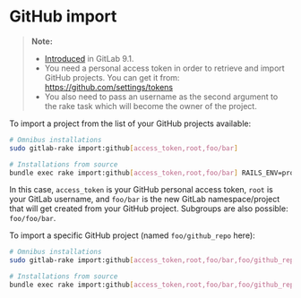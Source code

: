# GitHub import

>**Note:**
>
>  - [Introduced][ce-10308] in GitLab 9.1.
>  - You need a personal access token in order to retrieve and import GitHub
>    projects. You can get it from: https://github.com/settings/tokens
>  - You also need to pass an username as the second argument to the rake task
>    which will become the owner of the project.

To import a project from the list of your GitHub projects available:

```bash
# Omnibus installations
sudo gitlab-rake import:github[access_token,root,foo/bar]

# Installations from source
bundle exec rake import:github[access_token,root,foo/bar] RAILS_ENV=production
```

In this case, `access_token` is your GitHub personal access token, `root`
is your GitLab username, and  `foo/bar` is the new GitLab namespace/project that
will get created from your GitHub project. Subgroups are also possible: `foo/foo/bar`.


To import a specific GitHub project (named `foo/github_repo` here):

```bash
# Omnibus installations
sudo gitlab-rake import:github[access_token,root,foo/bar,foo/github_repo]

# Installations from source
bundle exec rake import:github[access_token,root,foo/bar,foo/github_repo] RAILS_ENV=production
```

[ce-10308]: https://gitlab.com/gitlab-org/gitlab-ce/merge_requests/10308
